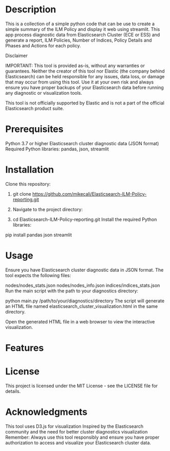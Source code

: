 # Description
This is a collection of a simple python code that can be use to create a simple summary of the ILM Policy and display it web using streamlit. This app process diagnostic data from Elasticsearch Cluster (ECE or ESS) and generate a report, ILM Policies, Number of Indices, Policy Details and Phases and Actions for each policy.



Disclaimer

IMPORTANT: This tool is provided as-is, without any warranties or guarantees. Neither the creator of this tool nor Elastic (the company behind Elasticsearch) can be held responsible for any issues, data loss, or damage that may occur from using this tool. Use it at your own risk and always ensure you have proper backups of your Elasticsearch data before running any diagnostic or visualization tools.

This tool is not officially supported by Elastic and is not a part of the official Elasticsearch product suite.

# Prerequisites

Python 3.7 or higher
Elasticsearch cluster diagnostic data (JSON format)
Required Python libraries: pandas, json, streamlit

# Installation

Clone this repository:

1. git clone https://github.com/mikecali/Elasticsearch-ILM-Policy-reporting.git

2. Navigate to the project directory:

3. cd Elasticsearch-ILM-Policy-reporting.git
Install the required Python libraries:

pip install pandas json streamlit

# Usage

Ensure you have Elasticsearch cluster diagnostic data in JSON format. The tool expects the following files:

nodes/nodes_stats.json
nodes/nodes_info.json
indices/indices_stats.json
Run the main script with the path to your diagnostics directory:

python main.py /path/to/your/diagnostics/directory
The script will generate an HTML file named elasticsearch_cluster_visualization.html in the same directory.

Open the generated HTML file in a web browser to view the interactive visualization.

# Features


# License

This project is licensed under the MIT License - see the LICENSE file for details.

# Acknowledgments

This tool uses D3.js for visualization
Inspired by the Elasticsearch community and the need for better cluster diagnostics visualization
Remember: Always use this tool responsibly and ensure you have proper authorization to access and visualize your Elasticsearch cluster data.
